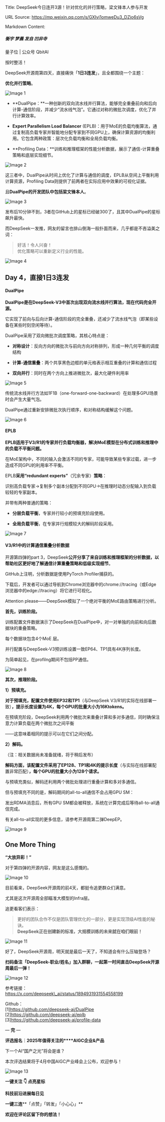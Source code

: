 Title: DeepSeek今日连开3源！针对优化的并行策略，梁文锋本人参与开发

URL Source: https://mp.weixin.qq.com/s/GXIvj1omweDu3_DZjo6sVg

Markdown Content:
##### 衡宇 梦晨 发自 凹非寺  
量子位 | 公众号 QbitAI

按时整活！

DeepSeek开源周第四天，直接痛快「**1日3连发**」，且全都围绕一个主题：

**优化并行策略**。

![Image 1](assets/1/e/1e55156c5594581de3972b5f192eb5c0.png)

*   **DualPipe：**一种创新的双向流水线并行算法，能够完全重叠前向和后向计算-通信阶段，并减少“流水线气泡”。它通过对称的微批次调度，优化了并行计算效率。
    
*   **Expert Parallelism Load Balancer** (EPLB)：用于MoE的负载均衡算法，通过复制高负载专家并智能地分配专家到不同GPU上，确保计算资源的均衡利用。它包含两种政策：层次化负载均衡和全局负载均衡。
    
*   **Profiling Data：**训练和推理框架的性能分析数据，展示了通信-计算重叠策略和底层实现细节。
    

![Image 2](assets/5/1/515e482fa2c819a8ff28db3a21ea0da0.png)

这三者中，DualPipe从时间上优化了计算与通信的调度，EPLB从空间上平衡利用计算资源，Profiling Data则提供了前两者在实际应用中效果的可视化证据。

且**DualPipe的开发团队中包括梁文锋本人**。

![Image 3](assets/2/0/20ebca71cc7a8361f96b174c0148aba5.png)

发布后10分钟不到，3者在GitHub上的星标已经破300了，且其中DualPipe的星标飙升最快。

而DeepSeek一发推，网友的留言也排山倒海一般扑面而来，几乎都是不吝溢美之词：

> 好活！令人兴奋！  
> 优化策略可以重新定义行业的性能。

![Image 4](assets/5/b/5b614b5b75b0efc3ee187cec5149674d.png)

Day 4，直接1日3连发
-------------

#### DualPipe

**DualPipe是在DeepSeek-V3中首次出现双向流水线并行算法，现在代码完全开源。**

它实现了前向与后向计算-通信阶段的完全重叠，还减少了流水线气泡（即某些设备在某些时刻空闲等待）。

DualPipe采用了双向微批次调度策略，其核心特点是：

*   **对称设计**：反向方向的微批次与前向方向对称排列，形成一种几何平衡的调度结构
    
*   **计算-通信重叠**：两个共享黑色边框的单元格表示相互重叠的计算和通信过程
    
*   **双向并行**：同时在两个方向上推进微批次，最大化硬件利用率
    

![Image 5](assets/e/8/e8566384cc87f57c86fa77b1bb9c8e15.png)

传统流水线并行方法如1F1B（one-forward-one-backward）在处理多GPU场景时会产生大量气泡。

DualPipe通过重新安排微批次执行顺序，和对称结构缓解这个问题。

![Image 6](assets/9/e/9e9e67e94e04bc04bc3cc88603bb19bf.png)

#### EPLB

**EPLB适用于V3/R1的专家并行负载均衡器，解决MoE模型在分布式训练和推理中的负载不平衡问题。**

在MoE架构中，不同的输入会激活不同的专家，可能导致某些专家过载，进一步造成不同GPU的利用率不平衡。

EPLB**采用“redundant experts”**（冗余专家）**策略**：

识别高负载专家→复制多个副本分配到不同GPU→在推理时动态分配输入到负载较轻的专家副本。

并带有两种普通的策略：

*   **分层负载平衡**，专家并行较小的预填充阶段使用。
    
*   **全局负载平衡**，在专家并行规模较大的解码阶段采用。
    

![Image 7](assets/1/1/114a5f3835897996e6bbb77c3bbcb2bf.png)

#### V3/R1中的计算通信重叠分析数据

开源第四弹的part 3，DeepSeek**公开分享了来自训练和推理框架的分析数据，以帮助社区更好地了解通信计算重叠策略和低级实现细节**。

GitHub上注明，分析数据是使用PyTorch Profiler捕获的。

下载后，开发者可以通过导航到Chrome浏览器中的chrome://tracing（或Edge浏览器中的edge://tracing）将它进行可视化。

Attention please——DeepSeek模拟了一个绝对平衡的MoE路由策略进行分析。

**首先，训练阶段。**

训练配置文件数据演示了DeepSeek在DualPipe中，对一对单独的向前和向后数据块的重叠策略。

每个数据块包含4个MoE 层。

并行配置与DeepSeek-V3预训练设置一致EP64、TP1具有4K序列长度。

为简单起见，在profilng期间不包括PP通信。

![Image 8](assets/1/4/148b066bdb108077a2505e5dffef4f8e.png)

**其次，推理阶段。**

**1）预填充。**

**对于预填充，配置文件使用EP32和TP1**（与DeepSeek V3/R1的实际在线部署一致）**，提示长度设置为4K，每个GPU的批量大小为16Ktokens。**

在预填充阶段，DeepSeek利用两个微批次来重叠计算和多对多通信，同时确保注意力计算负载在两个微批次之间平衡

——这意味着相同的提示可以在它们之间分配。

**2）解码。**

（注：相关数据尚未准备就绪，将于稍后发布）

**解码方面，该配置文件采用了EP128、TP1和4K的提示长度**（与实际在线部署配置非常匹配）**，每个GPU的批量大小为128个请求。**

与预填充类似，解码还利用两个微批处理进行重叠计算和多对多通信。

但与预填充不同的是，解码期间的all-to-all通信不会占用GPU SM：

发出RDMA消息后，所有GPU SM都会被释放，系统在计算完成后等待all-to-all通信完成。

有关all-to-all实现的更多信息，请参考开源周第二弹DeepEP。

![Image 9](assets/1/0/104c5699a505ff7563d5c6fa4452dc60.png)

One More Thing
--------------

**“大放异彩！”**

对于第四弹的开源内容，网友是这么感慨的。

![Image 10](assets/4/b/4ba5138838292ba178c103e148c8b8e4.png)

目前看来，DeepSeek开源周的前4天，都挺令追更群众们满意。

尤其是这次开源周全部瞄准大模型的Infra层。

追更看客们表示：

> 更好的团队合作不仅是团队管理优化的一部分，更是实现顶级AI性能的秘诀。  
> **DeepSeek正在创建新的标准，大规模训练的未来就在咱们眼前！**

![Image 11](assets/5/4/5432a058e652ebb67f1487ecfc2ced22.png)

好了，DeepSeek开源周，明天就是最后一天了，不知道会有什么压轴登场？

**扫码备注「DeepSeek-职业/姓名」加入群聊，一起第一时间直击DeepSeek开源周最后一弹！**

![Image 12](assets/3/4/3402f1d854698ca714d17588fb4de764.png)

参考链接：  
https://x.com/deepseek\_ai/status/1894931931554558199

Github：  
\[1\]https://github.com/deepseek-ai/DualPipe  
\[2\]https://github.com/deepseek-ai/eplb  
\[3\]https://github.com/deepseek-ai/profile-data

— **完** —

**评选报名**｜**2025年值得关注的****AIGC企业&产品**

下一个AI“国产之光”将会是谁？

本次评选结果将于4月中国AIGC产业峰会上公布，欢迎参与！

![Image 13](assets/4/6/46dda833a1445bf6a6a12962280f194c.jpg)

**一键关注 👇 点亮星标**

**科技前沿进展每日见**

**一键三连****「点赞」「转发」「小心心」**

**欢迎在评论区留下你的想法！**
